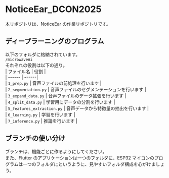 # NoticeEar_DCON2025

本リポジトリは、NoticeEar の作業リポジトリです。

## ディープラーニングのプログラム

以下のフォルダに格納されています。  
`/microwaveAi`  
それぞれの役割は以下の通り。  
| ファイル名 | 役割 |  
| ------ | ------|  
| `1_prep.py` | 音声ファイルの前処理を行います |  
| `2_segmentation.py` | 音声ファイルのセグメンテーションを行います |  
| `3_expand_data.py` | 音声ファイルのデータ拡張を行います |  
| `4_split_data.py` | 学習用にデータの分割を行います |  
| `5_features_extraction.py` | 音声データから特徴量の抽出を行います |  
| `6_learning.py` | 学習を行います |  
| `7_inference.py` | 推論を行います |

## ブランチの使い分け

ブランチは、機能ごとに作るようにしてください。  
また、Flutter のアプリケーションは一つのフォルダに、ESP32 マイコンのプログラムは一つのフォルダにというように、見やすいフォルダ構成を心がけましょう。
